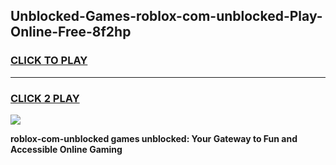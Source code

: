 
## Unblocked-Games-roblox-com-unblocked-Play-Online-Free-8f2hp
<h3>
<a href="https://premium76.site?title=roblox-com-unblocked&ref=26A">CLICK TO PLAY</a></h3>
<hr>

<h3>
<a href="https://premium76.site?title=roblox-com-unblocked&ref=26A">CLICK 2 PLAY</a>
  
</h3>

<a href="https://premium76.site?title=roblox-com-unblocked&ref=26A"><img src="https://clearcache.store/games.png"></a>


**roblox-com-unblocked games unblocked: Your Gateway to Fun and Accessible Online Gaming**
